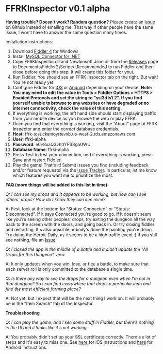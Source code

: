 # FFRKInspector v0.1 alpha

**Having trouble?  Doesn't work?  Random question?**  Please create an [Issue](https://github.com/cppisking/ffrk-inspector/issues) on Github instead of emailing me.  That way if other people have the same issue, I won't have to answer the same question many times.

Installation instructions:

1. Download [Fiddler 4](http://www.telerik.com/download/fiddler) for Windows
2. Install [MySQL Connector for .NET](https://dev.mysql.com/downloads/connector/net/)
3. Copy FFRKInspector.dll and Newtonsoft.Json.dll from the [Releases](https://github.com/cppisking/ffrk-inspector/releases) page to Documents\Fiddler2\Scripts (Recommended to run Fiddler and then close before doing this step.  It will create this folder for you).
4. Run Fiddler.  You should see an FFRK Inspector tab on the right.  But wait!  You're not ready yet.
5. Configure Fiddler for [iOS](http://docs.telerik.com/fiddler/Configure-Fiddler/Tasks/ConfigureForiOS) or [Android](http://docs.telerik.com/fiddler/Configure-Fiddler/Tasks/ConfigureForAndroid) depending on your device.  **Note: You may need to edit the value in Tools > Fiddler Options > HTTPS > Enabled Protocols and set the string to "ssl3;tls1.2".  If you find yourself unable to browse to any websites or have degraded or no internet connectivity, check the value of this setting.**
6. If everything is working, the left hand side should start displaying traffic from your mobile device as you browse the web or play FFRK.
7. Once you find that everything is working, visit the "About" page of FFRK Inspector and enter the correct database credentials.
  1. **Host**: ffrk-test.ckamoyrtavob.us-west-2.rds.amazonaws.com
  2. **User**: ffrki-alpha
  3. **Password**: e6v8uaQ3vhdYPSSgaGWU
  4. **Database Name**: ffrki-alpha
8. Press Test to test your connection, and if everything is working, press Save and restart Fiddler.
9. Play the game!  That's it!  Submit issues you find (including feedback and/or feature requests) via the [Issue Tracker](https://github.com/cppisking/ffrk-inspector/issues).  In particular, let me know which features you want me to prioritize the most.  

**FAQ (more things will be added to this list in time):**

Q: *I can see my drops and it appears to be working, but how can I see others' drops?  How do I know they can see mine?*

A: First, look at the bottom for "Status: Connected" or "Status: Disconnected".  If it says Connected you're good to go.  If it doesn't seem like you're seeing other peoples' drops, try exiting the dungeon all the way back to the screen with the doors, and going back in.  Or try closing fiddler and restarting.  It's also possible nobody's done the painting you're doing.  Try doing the Heroic Daily, as it seems to be a high traffic event :)  If you still see nothing, file an [Issue](https://github.com/cppisking/ffrk-inspector/issues)

Q: *I closed the app in the middle of a battle and it didn't update the "All Drops for this Dungeon" view.*

A: It only updates when you win, lose, or flee a battle, to make sure that each server roll is only committed to the database a single time.  

Q: *Is there any way to see the drops for a dungeon even when I'm not in that dungeon?  So I can find *everywhere* that drops a particular item and find the most efficient farming place?*

A: Not yet, but I expect that will be the next thing I work on.  It will probably be in the "Item Search" tab of the Inspector.

**Troubleshooting**

Q: *I can play the game, and I see some stuff in Fiddler, but there's nothing in the UI and it looks like it's not working.*

A: You probably didn't set up your SSL certificate correctly.  There's a lot of steps and it's easy to miss one.  See [here](http://docs.telerik.com/fiddler/Configure-Fiddler/Tasks/ConfigureForiOS) for iOS instructions and [here](http://docs.telerik.com/fiddler/Configure-Fiddler/Tasks/ConfigureForAndroid) for Android instructions.


